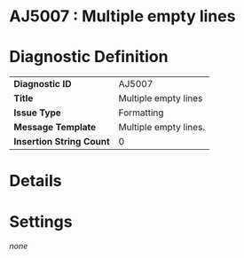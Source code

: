 # AJ5007 : Multiple empty lines

# Diagnostic Definition

<table>
  <tr>
    <td class="header"><b>Diagnostic ID</b></td>
    <td>AJ5007</td>
  </tr>
  <tr>
    <td class="header"><b>Title</b></td>
    <td>Multiple empty lines</td>
  </tr>
  <tr>
    <td class="header"><b>Issue Type</b></td>
    <td>Formatting</td>
  </tr>
  <tr>
    <td class="header"><b>Message Template</b></td>
    <td>Multiple empty lines.</td>
  </tr>
  <tr>
    <td class="header"><b>Insertion String Count</b></td>
    <td>0</td>
  </tr>
</table>

# Details



# Settings

*none*

